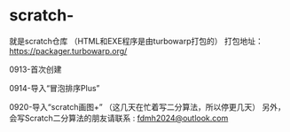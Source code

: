 # scratch-
就是scratch仓库
（HTML和EXE程序是由turbowarp打包的）
打包地址：https://packager.turbowarp.org/


0913-首次创建

0914-导入“冒泡排序Plus”

0920-导入“scratch画图+”
（这几天在忙着写二分算法，所以停更几天）
另外，会写Scratch二分算法的朋友请联系 : fdmh2024@outlook.com
